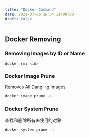 ```yaml
---
title: "Docker Command"
date: 2021-07-06T16:34:11+08:00
draft: false
---
```


## Docker Removing

### Removing Images by ID or Name

```bash
docker rmi <id>
```

### Docker Image Prune
Removes All Dangling Images

```bash
docker image prune -a
```

### Docker System Prune
查找和删除所有未使用的对象

```bash
docker system prune -a
```